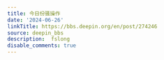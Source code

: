 ```yaml
---
title: 今日份骚操作
date: '2024-06-26'
linkTitle: https://bbs.deepin.org/en/post/274246
source: deepin_bbs
description:  fslong 
disable_comments: true
---
```


